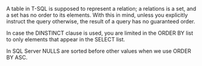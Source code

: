 A table in T-SQL is supposed to represent a relation; a relations is a set, and a set has no order to its elements.
With this in mind, unless you explicitly instruct the query otherwise, the result of a query has no guaranteed order.

In case the DINSTINCT clause is used, you are limited in the ORDER BY list to only elements that appear in the SELECT list.

In SQL Server NULLS are sorted before other values when we use ORDER BY ASC.